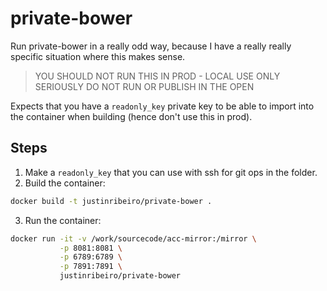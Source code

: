 # private-bower

Run private-bower in a really odd way, because I have a really really specific
situation where this makes sense.

> YOU SHOULD NOT RUN THIS IN PROD - LOCAL USE ONLY
> SERIOUSLY DO NOT RUN OR PUBLISH IN THE OPEN

Expects that you have a `readonly_key` private key to be able to import into the
container when building (hence don't use this in prod).

## Steps

1. Make a `readonly_key` that you can use with ssh for git ops in the folder.
2. Build the container:
```sh
docker build -t justinribeiro/private-bower .
```
3. Run the container:
```sh
docker run -it -v /work/sourcecode/acc-mirror:/mirror \
           -p 8081:8081 \
           -p 6789:6789 \
           -p 7891:7891 \
           justinribeiro/private-bower
```